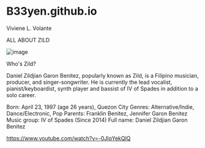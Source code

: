 # B33yen.github.io
Viviene L. Volante


ALL ABOUT ZILD


![image](https://github.com/B33yen/B33yen.github.io/assets/152234442/b665dd86-9d02-46f4-b1a2-78197802d86c)

Who's Zild?


Daniel Zildjian Garon Benitez, popularly known as Zild, is a Filipino musician, producer, and singer-songwriter. He is currently the lead vocalist, pianist/keyboardist, synth player and bassist of IV of Spades in addition to a solo career.


Born: April 23, 1997 (age 26 years), Quezon City
Genres: Alternative/Indie, Dance/Electronic, Pop
Parents: Franklin Benitez, Jennifer Garon Benitez
Music group: IV of Spades (Since 2014)
Full name: Daniel Zildjian Garon Benitez


https://www.youtube.com/watch?v=-0JlqYekQlQ
